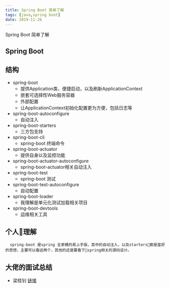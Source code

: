 ```yaml
---
title: Spring Boot 简单了解
tags: [java,spring boot]
date: 2019-11-26
---
```


Spring Boot 简单了解
<!-- more -->

Spring Boot
------
结构
-----
  - spring-boot
    - 提供Application类，便捷启动，以及刷新ApplicationContext
    - 嵌套可选择性Web服务容器
    - 外部配置
    - 让ApplicationContext初始化配置更为方便，包括日志等
  - spring-boot-autoconfigure
    - 自动注入
  - spring-boot-starters
    - 三方包支持
  - spring-boot-cli
    - spring-boot 终端命令
  - spring-boot-actuator
    - 提供自身以及监控功能
  - spring-boot-actuator-autoconfigure
    - spring-boot-actuator相关自动注入
  - spring-boot-test
    - spring-boot 测试
  - spring-boot-test-autoconfigure
    - 自动配置
  - spring-boot-loader
    - 我理解是单元化测试加载相关项目
  - spring-boot-devtools
    - 运维相关工具

个人理解
----
```
  spring-boot 是spring 全家桶的易上手版，其中的自动注入，以及starters都是蛮好的思想，主要可以看这两个，其他的还是要看下spring相关的源码设计。

```

大佬的面试总结
----
  - 梁桂钊 [链接]('https://juejin.im/post/5ab1a338518825558a067c1f')